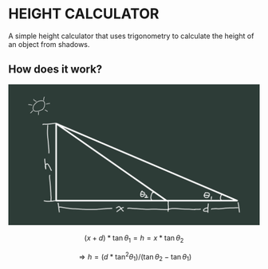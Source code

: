 # HEIGHT CALCULATOR

A simple height calculator that uses trigonometry to calculate the height of an object from shadows.

## How does it work?

![A simplized example](./example.png)

$$ (x + d) * \tan \theta _{1} = h = x * \tan \theta _{2} $$

$$ ⇒ h = (d * \tan^2 \theta _{1})/(\tan \theta _{2} - \tan \theta _{1}) $$
